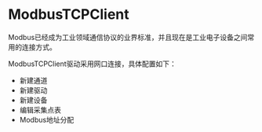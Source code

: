 # ModbusTCPClient

Modbus已经成为工业领域通信协议的业界标准，并且现在是工业电子设备之间常用的连接方式。

ModbusTCPClient驱动采用网口连接，具体配置如下：

- 新建通道
- 新建驱动
- 新建设备
- 编辑采集点表
- Modbus地址分配

